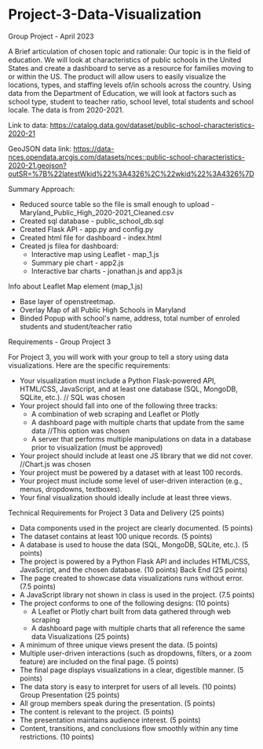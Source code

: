 # Project-3-Data-Visualization
Group Project - April 2023

A Brief articulation of chosen topic and rationale:
Our topic is in the field of education. We will look at characteristics of public schools in the 
United States and create a dashboard to serve as a resource for families moving to or 
within the US. The product will allow users to easily visualize the locations, types, and 
staffing levels of/in schools across the country. Using data from the Department of 
Education, we will look at factors such as school type, student to teacher ratio, school level, 
total students and school locale. The data is from 2020-2021.

Link to data: https://catalog.data.gov/dataset/public-school-characteristics-2020-21

GeoJSON data link: https://data-nces.opendata.arcgis.com/datasets/nces::public-school-characteristics-2020-21.geojson?outSR=%7B%22latestWkid%22%3A4326%2C%22wkid%22%3A4326%7D

Summary Approach:
+ Reduced source table so the file is small enough to upload - Maryland_Public_High_2020-2021_Cleaned.csv 
+ Created sql database - public_school_db.sql 
+ Created Flask API - app.py and config.py 
+ Created html file for dashboard - index.html
+ Created js filea for dashboard: 
  - Interactive map using Leaflet - map_1.js
  - Summary pie chart - app2.js
  - Interactive bar charts - jonathan.js and app3.js

Info about Leaflet Map element (map_1.js) 
  + Base layer of openstreetmap.
  + Overlay Map of all Public High Schools in Maryland
  + Binded Popup with school's name, address, total number of enroled students and student/teacher ratio

Requirements - Group Project 3

For Project 3, you will work with your group to tell a story using data visualizations. Here are the specific requirements:
- Your visualization must include a Python Flask-powered API, HTML/CSS, JavaScript, and at least one database (SQL, MongoDB, SQLite, etc.). // SQL was chosen
- Your project should fall into one of the following three tracks:
  - A combination of web scraping and Leaflet or Plotly
  - A dashboard page with multiple charts that update from the same data //This option was chosen
  - A server that performs multiple manipulations on data in a database prior to visualization (must be approved)
- Your project should include at least one JS library that we did not cover. //Chart.js was chosen
- Your project must be powered by a dataset with at least 100 records.
- Your project must include some level of user-driven interaction (e.g., menus, dropdowns, textboxes).
- Your final visualization should ideally include at least three views.

Technical Requirements for Project 3
Data and Delivery (25 points)
  - Data components used in the project are clearly documented. (5 points)
  - The dataset contains at least 100 unique records. (5 points)
  - A database is used to house the data (SQL, MongoDB, SQLite, etc.). (5 points)
  - The project is powered by a Python Flask API and includes HTML/CSS, JavaScript, and the chosen database. (10 points)
Back End (25 points)
  - The page created to showcase data visualizations runs without error. (7.5 points)
  - A JavaScript library not shown in class is used in the project. (7.5 points)
  - The project conforms to one of the following designs: (10 points)
    - A Leaflet or Plotly chart built from data gathered through web scraping
    - A dashboard page with multiple charts that all reference the same data
Visualizations (25 points)
- A minimum of three unique views present the data. (5 points)
- Multiple user-driven interactions (such as dropdowns, filters, or a zoom feature) are included on the final page. (5 points)
- The final page displays visualizations in a clear, digestible manner. (5 points)
- The data story is easy to interpret for users of all levels. (10 points)
Group Presentation (25 points)
- All group members speak during the presentation. (5 points)
- The content is relevant to the project. (5 points)
- The presentation maintains audience interest. (5 points)
- Content, transitions, and conclusions flow smoothly within any time restrictions. (10 points)
